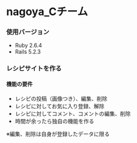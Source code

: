 # nagoya_Cチーム


### 使用バージョン
- Ruby 2.6.4
- Rails 5.2.3 

### レシピサイトを作る
#### 機能の要件
- レシピの投稿（画像つき）、編集、削除
- レシピに対してお気に入り登録、解除
- レシピに対してコメント、コメントの編集、削除
- 時間が余ったら独自の機能を作る

※編集、削除は自身が登録したデータに限る